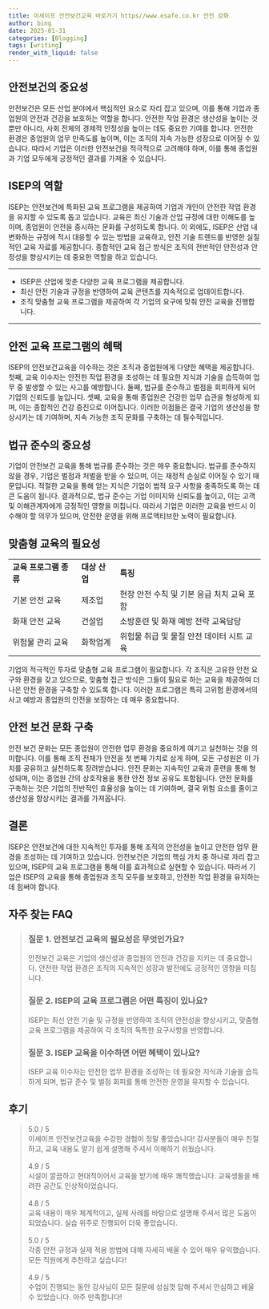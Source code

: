 ```yaml
---
title: 이세이프 안전보건교육 바로가기 https//www.esafe.co.kr 안전 강화
author: bing
date: 2025-01-31
categories: [Blogging]
tags: [writing]
render_with_liquid: false
---
```



<h2 id='안전보건의 중요성'>안전보건의 중요성</h2>

<p>안전보건은 모든 산업 분야에서 핵심적인 요소로 자리 잡고 있으며, 이를 통해 기업과 종업원의 안전과 건강을 보호하는 역할을 합니다. 안전한 작업 환경은 생산성을 높이는 것뿐만 아니라, 사회 전체의 경제적 안정성을 높이는 데도 중요한 기여를 합니다. 안전한 환경은 종업원의 업무 만족도를 높이며, 이는 조직의 지속 가능한 성장으로 이어질 수 있습니다. 따라서 기업은 이러한 안전보건을 적극적으로 고려해야 하며, 이를 통해 종업원과 기업 모두에게 긍정적인 결과를 가져올 수 있습니다.</p>

<h2 id='ISEP의 역할'>ISEP의 역할</h2>

<p>ISEP는 안전보건에 특화된 교육 프로그램을 제공하여 기업과 개인이 안전한 작업 환경을 유지할 수 있도록 돕고 있습니다. 교육은 최신 기술과 산업 규정에 대한 이해도를 높이며, 종업원이 안전을 중시하는 문화를 구성하도록 합니다. 이 외에도, ISEP은 산업 내 변화하는 규정에 적시 대응할 수 있는 방법을 교육하고, 안전 기술 트렌드를 반영한 실질적인 교육 자료를 제공합니다. 종합적인 교육 접근 방식은 조직의 전반적인 안전성과 안정성을 향상시키는 데 중요한 역할을 하고 있습니다.</p>

<hr />

<ul>
    <li>ISEP은 산업에 맞춘 다양한 교육 프로그램을 제공합니다.</li>
    <li>최신 안전 기술과 규정을 반영하여 교육 콘텐츠를 지속적으로 업데이트합니다.</li>
    <li>조직 맞춤형 교육 프로그램을 제공하여 각 기업의 요구에 맞춰 안전 교육을 진행합니다.</li>
</ul>

<hr />

<h2 id='안전 교육 프로그램의 혜택'>안전 교육 프로그램의 혜택</h2>

<p>ISEP의 안전보건교육을 이수하는 것은 조직과 종업원에게 다양한 혜택을 제공합니다. 첫째, 교육 이수자는 안전한 작업 환경을 조성하는 데 필요한 지식과 기술을 습득하여 업무 중 발생할 수 있는 사고를 예방합니다. 둘째, 법규를 준수하고 벌점을 회피하게 되어 기업의 신뢰도를 높입니다. 셋째, 교육을 통해 종업원은 건강한 업무 습관을 형성하게 되며, 이는 종합적인 건강 증진으로 이어집니다. 이러한 이점들은 결국 기업의 생산성을 향상시키는 데 기여하며, 지속 가능한 조직 문화를 구축하는 데 필수적입니다.</p>

<h2 id='법규 준수의 중요성'>법규 준수의 중요성</h2>

<p>기업이 안전보건 교육을 통해 법규를 준수하는 것은 매우 중요합니다. 법규를 준수하지 않을 경우, 기업은 벌점과 처벌을 받을 수 있으며, 이는 재정적 손실로 이어질 수 있기 때문입니다. 적절한 교육을 통해 얻는 지식은 기업이 법적 요구 사항을 충족하도록 하는 데 큰 도움이 됩니다. 결과적으로, 법규 준수는 기업 이미지와 신뢰도를 높이고, 이는 고객 및 이해관계자에게 긍정적인 영향을 미칩니다. 따라서 기업은 이러한 교육을 반드시 이수해야 할 의무가 있으며, 안전한 운영을 위해 프로액티브한 노력이 필요합니다.</p>

<h2 id='맞춤형 교육의 필요성'>맞춤형 교육의 필요성</h2>

<table>
    <tr>
        <td><b>교육 프로그램 종류</b></td>
        <td><b>대상 산업</b></td>
        <td><b>특징</b></td>
    </tr>
    <tr>
        <td>기본 안전 교육</td>
        <td>제조업</td>
        <td>현장 안전 수칙 및 기본 응급 처치 교육 포함</td>
    </tr>
    <tr>
        <td>화재 안전 교육</td>
        <td>건설업</td>
        <td>소방훈련 및 화재 예방 전략 교육담당</td>
    </tr>
    <tr>
        <td>위험물 관리 교육</td>
        <td>화학업계</td>
        <td>위험물 취급 및 물질 안전 데이터 시트 교육</td>
    </tr>
</table>

<p>기업의 적극적인 투자로 맞춤형 교육 프로그램이 필요합니다. 각 조직은 고유한 안전 요구와 환경을 갖고 있으므로, 맞춤형 접근 방식은 그들이 필요로 하는 교육을 제공하여 더 나은 안전 환경을 구축할 수 있도록 합니다. 이러한 프로그램은 특히 고위험 환경에서의 사고 예방과 종업원의 안전을 보장하는 데 매우 중요합니다.</p>

<h2 id='안전 보건 문화 구축'>안전 보건 문화 구축</h2>

<p>안전 보건 문화는 모든 종업원이 안전한 업무 환경을 중요하게 여기고 실천하는 것을 의미합니다. 이를 통해 조직 전체가 안전을 첫 번째 가치로 삼게 하며, 모든 구성원은 이 가치를 공유하고 실천하도록 장려받습니다. 안전 문화는 지속적인 교육과 훈련을 통해 형성되며, 이는 종업원 간의 상호작용을 통한 안전 정보 공유도 포함됩니다. 안전 문화를 구축하는 것은 기업의 전반적인 효율성을 높이는 데 기여하며, 결국 위험 요소를 줄이고 생산성을 향상시키는 결과를 가져옵니다.</p>

<h2 id='결론'>결론</h2>

<p>ISEP은 안전보건에 대한 지속적인 투자를 통해 조직의 안전성을 높이고 안전한 업무 환경을 조성하는 데 기여하고 있습니다. 안전보건은 기업의 핵심 가치 중 하나로 자리 잡고 있으며, ISEP의 교육 프로그램을 통해 이를 효과적으로 실현할 수 있습니다. 따라서 기업은 ISEP의 교육을 통해 종업원과 조직 모두를 보호하고, 안전한 작업 환경을 유지하는 데 힘써야 합니다.</p>


<h2 id='자주_찾는_FAQ'>자주 찾는 FAQ</h2>
<div itemscope="" itemtype="https://schema.org/FAQPage"> 
<blockquote> 
<div itemscope="" itemprop="mainEntity" itemtype="https://schema.org/Question"> 
<h3 itemprop="name">질문 1. 안전보건 교육의 필요성은 무엇인가요?</h3> 
<div itemscope="" itemprop="acceptedAnswer" itemtype="https://schema.org/Answer"> 
<span itemprop="text"> 
<p>안전보건 교육은 기업의 생산성과 종업원의 안전과 건강을 지키는 데 중요합니다. 안전한 작업 환경은 조직의 지속적인 성장과 발전에도 긍정적인 영향을 미칩니다.</p> 
</span> 
</div> 
</div> 
<div itemscope="" itemprop="mainEntity" itemtype="https://schema.org/Question"> 
<h3 itemprop="name">질문 2. ISEP의 교육 프로그램은 어떤 특징이 있나요?</h3> 
<div itemscope="" itemprop="acceptedAnswer" itemtype="https://schema.org/Answer"> 
<span itemprop="text"> 
<p>ISEP는 최신 안전 기술 및 규정을 반영하여 조직의 안전성을 향상시키고, 맞춤형 교육 프로그램을 제공하여 각 조직의 독특한 요구사항을 반영합니다.</p> 
</span> 
</div> 
</div> 
<div itemscope="" itemprop="mainEntity" itemtype="https://schema.org/Question"> 
<h3 itemprop="name">질문 3. ISEP 교육을 이수하면 어떤 혜택이 있나요?</h3> 
<div itemscope="" itemprop="acceptedAnswer" itemtype="https://schema.org/Answer"> 
<span itemprop="text"> 
<p>ISEP 교육 이수자는 안전한 업무 환경을 조성하는 데 필요한 지식과 기술을 습득하게 되며, 법규 준수 및 벌점 회피를 통해 안전한 운영을 유지할 수 있습니다.</p> 
</span> 
</div> 
</div> 
</blockquote> 
</div>
<h2 id='후기'>후기</h2>
<div itemscope itemtype="https://schema.org/Product">
  <blockquote>
  <div itemprop="review" itemscope itemtype="https://schema.org/Review">
      <div itemprop="reviewRating" itemscope itemtype="https://schema.org/Rating"> <span itemprop="ratingValue">5.0</span> / <span itemprop="bestRating">5</span> </div>
      <span itemprop="reviewBody">이세이프 안전보건교육을 수강한 경험이 정말 좋았습니다! 강사분들이 매우 친절하고, 교육 내용도 알기 쉽게 설명해 주셔서 이해하기 쉬웠습니다.</span>
  </div>
  <br>
  <div itemprop="review" itemscope itemtype="https://schema.org/Review">
      <div itemprop="reviewRating" itemscope itemtype="https://schema.org/Rating"> <span itemprop="ratingValue">4.9</span> / <span itemprop="bestRating">5</span> </div>
      <span itemprop="reviewBody">시설이 깔끔하고 현대적이어서 교육을 받기에 매우 쾌적했습니다. 교육생들을 배려한 공간도 인상적이었습니다.</span>
  </div>
  <br>
  <div itemprop="review" itemscope itemtype="https://schema.org/Review">
      <div itemprop="reviewRating" itemscope itemtype="https://schema.org/Rating"> <span itemprop="ratingValue">4.8</span> / <span itemprop="bestRating">5</span> </div>
      <span itemprop="reviewBody">교육 내용이 매우 체계적이고, 실제 사례를 바탕으로 설명해 주셔서 많은 도움이 되었습니다. 실습 위주로 진행되어 더욱 좋았습니다.</span>
  </div>
  <br>
  <div itemprop="review" itemscope itemtype="https://schema.org/Review">
      <div itemprop="reviewRating" itemscope itemtype="https://schema.org/Rating"> <span itemprop="ratingValue">5.0</span> / <span itemprop="bestRating">5</span> </div>
      <span itemprop="reviewBody">각종 안전 규정과 실제 적용 방법에 대해 자세히 배울 수 있어 매우 유익했습니다. 모든 직원에게 추천하고 싶습니다!</span>
  </div>
  <br>
  <div itemprop="review" itemscope itemtype="https://schema.org/Review">
      <div itemprop="reviewRating" itemscope itemtype="https://schema.org/Rating"> <span itemprop="ratingValue">4.9</span> / <span itemprop="bestRating">5</span> </div>
      <span itemprop="reviewBody">수업이 진행되는 동안 강사님이 모든 질문에 성심껏 답해 주셔서 안심하고 배울 수 있었습니다. 아주 만족합니다!</span>
  </div>
  </blockquote>
</div>
